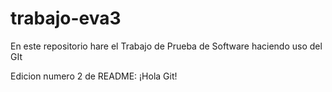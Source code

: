 # trabajo-eva3
En este repositorio hare el Trabajo de Prueba de Software haciendo uso del GIt

Edicion numero 2 de README:
¡Hola Git!
